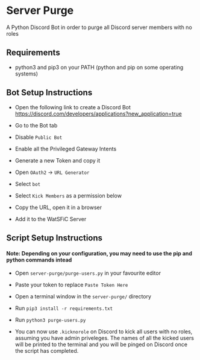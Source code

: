 # Server Purge

A Python Discord Bot in order to purge all Discord server members with no roles 

## Requirements

 - python3 and pip3 on your PATH (python and pip on some operating systems)

## Bot Setup Instructions
 - Open the following link to create a Discord Bot 
   https://discord.com/developers/applications?new_application=true

 - Go to the Bot tab

 - Disable `Public Bot`

 - Enable all the Privileged Gateway Intents

 - Generate a new Token and copy it

 - Open  `OAuth2` -> `URL Generator`

 - Select `bot`

 - Select `Kick Members` as a permission below

 - Copy the URL, open it in a browser

 - Add it to the WatSFiC Server

## Script Setup Instructions

#### Note: Depending on your configuration, you may need to use the pip and python commands intead

 - Open `server-purge/purge-users.py` in your favourite editor

 - Paste your token to replace `Paste Token Here`

 - Open a terminal window in the `server-purge/` directory

 - Run `pip3 install -r requirements.txt`

 - Run `python3 purge-users.py`

 - You can now use `.kicknorole` on Discord to kick all users with no roles, assuming you have admin priveleges. The names of all the kicked users will be printed to the terminal and you will be pinged on Discord once the script has completed.
